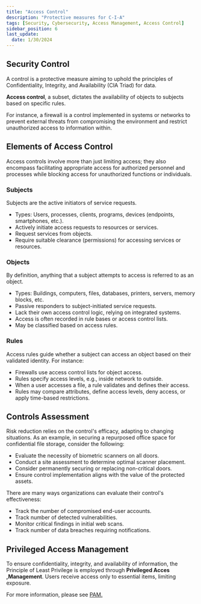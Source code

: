 ```yaml
---
title: "Access Control"
description: "Protective measures for C-I-A"
tags: [Security, Cybersecurity, Access Management, Access Control]
sidebar_position: 6
last_update:
  date: 1/30/2024
---
```



## Security Control 

A control is a protective measure aiming to uphold the principles of Confidentiality, Integrity, and Availability (CIA Triad) for data. 

**Access control**, a subset, dictates the availability of objects to subjects based on specific rules.

For instance, a firewall is a control implemented in systems or networks to prevent external threats from compromising the environment and restrict unauthorized access to information within.

## Elements of Access Control 

Access controls involve more than just limiting access; they also encompass facilitating appropriate access for authorized personnel and processes while blocking access for unauthorized functions or individuals.

### Subjects

Subjects are the active initiators of service requests.

- Types: Users, processes, clients, programs, devices (endpoints, smartphones, etc.).
- Actively initiate access requests to resources or services.
- Request services from objects.
- Require suitable clearance (permissions) for accessing services or resources.

### Objects

By definition, anything that a subject attempts to access is referred to as an object. 

- Types: Buildings, computers, files, databases, printers, servers, memory blocks, etc.
- Passive responders to subject-initiated service requests.
- Lack their own access control logic, relying on integrated systems.
- Access is often recorded in rule bases or access control lists.
- May be classified based on access rules.

### Rules 

Access rules guide whether a subject can access an object based on their validated identity. For instance:

- Firewalls use access control lists for object access.
- Rules specify access levels, e.g., inside network to outside.
- When a user accesses a file, a rule validates and defines their access.
- Rules may compare attributes, define access levels, deny access, or apply time-based restrictions.

## Controls Assessment 

Risk reduction relies on the control's efficacy, adapting to changing situations. As an example, in securing a repurposed office space for confidential file storage, consider the following:

- Evaluate the necessity of biometric scanners on all doors.
- Conduct a site assessment to determine optimal scanner placement.
- Consider permanently securing or replacing non-critical doors.
- Ensure control implementation aligns with the value of the protected assets.

There are many ways organizations can evaluate their control's effectiveness:

- Track the number of compromised end-user accounts. 
- Track number of detected vulnerabilities.
- Monitor critical findings in initial web scans.
- Track number of data breaches requiring notifications.

## Privileged Access Management 

To ensure confidentiality, integrity, and availability of information, the Principle of Least Privilege is employed through **Privileged Acces ,Management**. Users receive access only to essential items, limiting exposure.

For more information, please see [PAM.](./011-Privilege-Access-Management.md) 










